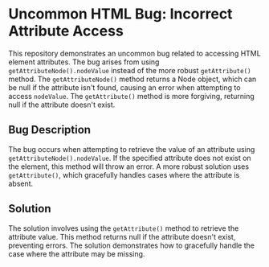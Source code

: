 # Uncommon HTML Bug: Incorrect Attribute Access

This repository demonstrates an uncommon bug related to accessing HTML element attributes.  The bug arises from using `getAttributeNode().nodeValue` instead of the more robust `getAttribute()` method.  The `getAttributeNode()` method returns a Node object, which can be null if the attribute isn't found, causing an error when attempting to access `nodeValue`. The `getAttribute()` method is more forgiving, returning null if the attribute doesn't exist.

## Bug Description

The bug occurs when attempting to retrieve the value of an attribute using `getAttributeNode().nodeValue`. If the specified attribute does not exist on the element, this method will throw an error.  A more robust solution uses `getAttribute()`, which gracefully handles cases where the attribute is absent.

## Solution

The solution involves using the `getAttribute()` method to retrieve the attribute value. This method returns null if the attribute doesn't exist, preventing errors. The solution demonstrates how to gracefully handle the case where the attribute may be missing.